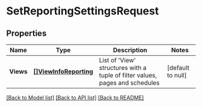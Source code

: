 # SetReportingSettingsRequest

## Properties
Name | Type | Description | Notes
------------ | ------------- | ------------- | -------------
**Views** | [**[]ViewInfoReporting**](ViewInfoReporting.md) | List of &#39;View&#39; structures with a tuple of filter values, pages and schedules | [default to null]

[[Back to Model list]](../README.md#documentation-for-models) [[Back to API list]](../README.md#documentation-for-api-endpoints) [[Back to README]](../README.md)


